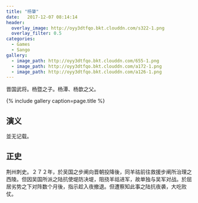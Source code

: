 ```yaml
---
title: "杨肇"
date:   2017-12-07 08:14:14
header:
  overlay_image: http://oyy3dtfqo.bkt.clouddn.com/s322-1.png
  overlay_filter: 0.5
categories:
  - Games
  - Sango
gallery:
  - image_path: http://oyy3dtfqo.bkt.clouddn.com/655-1.png
  - image_path: http://oyy3dtfqo.bkt.clouddn.com/a172-1.png
  - image_path: http://oyy3dtfqo.bkt.clouddn.com/a126-1.png
---
```


晋国武将。杨暨之子。杨潭、杨歆之父。

{% include gallery caption=page.title %}

## 演义

並无记载。

## 正史

荆州刺史。２７２年，於吴国之步阐向晋朝投降後，同羊祜前往救援步阐所治理之西陵。但因吴国所派之陆抗使堤防决堤，阻挠羊祜进军，故单独与吴军对战。於屈居劣势之下对阵数个月後，指示趁入夜撤退。但遭察知此事之陆抗夜袭，大吃败仗。